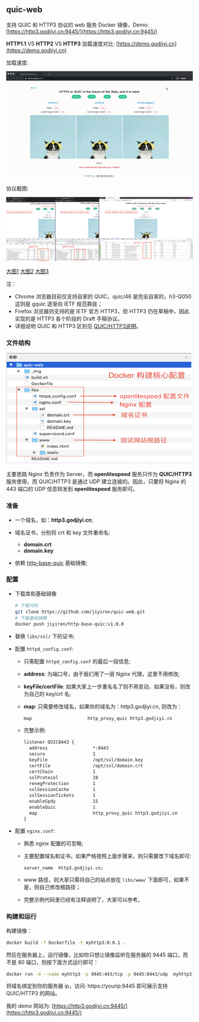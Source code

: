 ## quic-web

支持 QUIC 和 HTTP3 协议的 web 服务 Docker 镜像，Demo: [https://http3.godjiyi.cn:9445/](https://http3.godjiyi.cn:9445/)

**HTTP1.1** VS **HTTP2** VS **HTTP3** 加载速度对比: [https://demo.godjiyi.cn](https://demo.godjiyi.cn)

加载速度:

![](./_img/quicvshttp.gif)

协议截图:

![](./_img/quic.jpg)

<a href="./_img/quic46.png" target="_blank">大图1<a/> <a href="./_img/quic50.png" target="_blank">大图2<a/>  <a href="./_img/http3.png" target="_blank">大图3<a/>

注：

* Chrome 浏览器目前仅支持自家的 QUIC，quic/46 是完全自家的，h3-Q050 这则是 gquic 逐渐向 IETF 规范靠拢；
* Firefox 浏览器则支持的是 IETF 官方 HTTP3，但 HTTP3 仍在草稿中，因此实现的是 HTTP3 各个阶段的 Draft 手稿协议。
* 详细说明 QUIC 和 HTTP3 区别见 [QUIC/HTTP3说明](https://www.godjiyi.cn/2020/05/29/quic-explain-build/)。

### 文件结构

<a href="./_img/quic-web-arc.png"><img alt="logo" width="500" height="300" src="./_img/quic-web-arc.png" alt="quic-web">
    </a>


主要思路 Nginx 负责作为 Server，而 **openlitespeed** 服务只作为 **QUIC/HTTP3** 服务使用，而 QUIC/HTTP3 是通过 UDP 建立连接的。因此，只要将 Nginx 的 443 端口的 UDP 信息转发到 **openlitespeed** 服务即可。

### 准备

* 一个域名，如：**http3.godjiyi.cn**;
* 域名证书，分别将 crt 和 key 文件重命名:
	* **domain.crt**
	* **domain.key** 

* 依赖 [http-base-quic](https://hub.docker.com/repository/docker/jiyiren/http-base-quic) 基础镜像;

### 配置

* 下载库和基础镜像

	```bash
	# 下载代码
	git clone https://github.com/jiyiren/quic-web.git
	# 下载基础镜像
	docker push jiyiren/http-base-quic:v1.0.0
	```

* 替换 `libs/ssl/` 下的证书;
* 配置 `httpd_config.conf`:

	* 只需配置 `httpd_config.conf` 的最后一段信息;
	* **address**: 为端口号，由于我们用了一层 Nginx 代理，这里不用修改;
	* **keyFile/certFile**: 如果大家上一步重名名了则不用变动，如果没有，则改为自己的 key/crt 名;
	* **map**: 只需要修改域名，如果你的域名为：http3.godjiyi.cn, 则改为：

		```nginx
		map                     http_proxy_quic http3.godjiyi.cn
		```
	* 完整示例:

		```nginx
		listener QUIC8443 {
		  address                 *:8443
		  secure                  1
		  keyFile                 /opt/ssl/domain.key
		  certFile                /opt/ssl/domain.crt
		  certChain               1
		  sslProtocol             28
		  renegProtection         1
		  sslSessionCache         1
		  sslSessionTickets       1
		  enableSpdy              15
		  enableQuic              1
		  map                     http_proxy_quic http3.godjiyi.cn
		}
		```
	
	
* 配置 `nginx.conf`:

	* 熟悉 nginx 配置的可忽略;
	* 主要配置域名和证书，如果严格按照上面步骤来，则只需要改下域名即可:

		```nginx
		server_name  http3.godjiyi.cn;
		```
	* www 路径，则大家只需将自己的站点放在 `libs/www/` 下面即可，如果不是，则自己修改根路径；
	* 完整示例代码里已经有注释说明了，大家可以参考。

### 构建和运行

构建镜像：

```bash
docker build -f Dockerfile -t myhttp3:0.0.1 .
```

然后在服务器上，运行镜像，比如你只想让镜像监听在服务器的 9445 端口，而不是 80 端口，则按下面方式运行即可：

```bash
docker run -d --name myhttp3 -p 9445:443/tcp -p 9445:8443/udp  myhttp3:0.0.1
```

将域名绑定到你的服务器 ip，访问: https://yourip:9445 即可展示支持 QUIC/HTTP3 的网站。

我的 demo 网站为: [https://http3.godjiyi.cn:9445/](https://http3.godjiyi.cn:9445/)